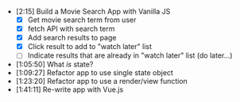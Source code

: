 * [2:15] Build a Movie Search App with Vanilla JS
  * [x] Get movie search term from user
  * [x] fetch API with search term
  * [x] Add search results to page
  * [x] Click result to add to "watch later" list
  * [ ] Indicate results that are already in "watch later" list (do later...)
* [1:05:50] What _is_ state?
* [1:09:27] Refactor app to use single state object
* [1:23:20] Refactor app to use a render/view function
* [1:41:11] Re-write app with Vue.js
